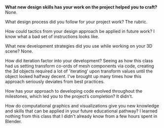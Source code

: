 <b>What new design skills has your work on the project helped you to craft?</b>
None.

What design process did you follow for your project work?
The rubric.

How could tactics from your design approach be applied in future work?
I know what a bad set of instructions looks like.

What new development strategies did you use while working on your 3D scene?
None.

How did iteration factor into your development?
Seeing as how this class had us setting transform co-ords of mesh components via code, creating the 3d objects required a lot of 'iterating' upon transform values until the object looked halfway decent. I've brought up many times how this approach seriously deviates from best practices.

How has your approach to developing code evolved throughout the milestones, which led you to the project’s completion?
It didn't.

How do computational graphics and visualizations give you new knowledge and skills that can be applied in your future educational pathway?
I learned nothing from this class that I didn't already know from a few hours spent in Blender.
